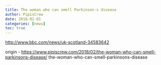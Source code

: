 ```yaml
---
title: The woman who can smell Parkinson-s disease
author: PipisCrew
date: 2018-02-01
categories: [news]
toc: true
---
```


http://www.bbc.com/news/uk-scotland-34583642

origin - https://www.pipiscrew.com/2018/02/the-woman-who-can-smell-parkinsons-disease/ the-woman-who-can-smell-parkinsons-disease